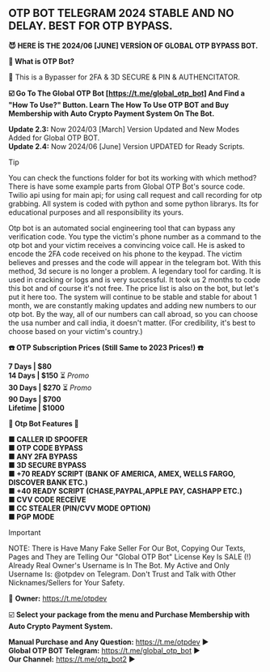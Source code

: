 ## OTP BOT TELEGRAM 2024 STABLE AND NO DELAY. BEST FOR OTP BYPASS.

**😈 HERE İS THE 2024/06 [JUNE] VERSİON OF GLOBAL OTP BYPASS BOT.**

**🐆 What is OTP Bot?**

💸 This is a Bypasser for 2FA & 3D SECURE & PIN & AUTHENCITATOR.

**☑️ Go To The Global OTP Bot [https://t.me/global_otp_bot] And Find a "How To Use?" Button. Learn The How To Use OTP BOT and Buy Membership with Auto Crypto Payment System On The Bot.**

**Update 2.3:** Now 2024/03 [March] Version Updated and New Modes Added for Global OTP BOT. \
**Update 2.4:** Now 2024/06 [June] Version UPDATED for Ready Scripts. 

> [!TIP]
You can check the functions folder for bot its working with which method? There is have some example parts from Global OTP Bot's source code. Twilio api using for main api; for using call request and call recording for otp grabbing. All system is coded with python and some python librarys. Its for educational purposes and all responsibility its yours.

Otp bot is an automated social engineering tool that can bypass any verification code. You type the victim's phone number as a command to the otp bot and your victim receives a convincing voice call. He is asked to encode the 2FA code received on his phone to the keypad. The victim believes and presses and the code will appear in the telegram bot. With this method, 3d secure is no longer a problem. A legendary tool for carding. It is used in cracking or logs and is very successful. It took us 2 months to code this bot and of course it's not free. The price list is also on the bot, but let's put it here too. The system will continue to be stable and stable for about 1 month, we are constantly making updates and adding new numbers to our otp bot. By the way, all of our numbers can call abroad, so you can choose the usa number and call india, it doesn't matter. (For credibility, it's best to choose based on your victim's country.)

**☎️ OTP Subscription Prices (Still Same to 2023 Prices!) ☎️** 

**7 Days | $80** \
**14 Days | $150** ⏳ _Promo_ \
**30 Days | $270** ⏳ _Promo_ \
**90 Days | $700** \
**Lifetime | $1000** 

**🔱 Otp Bot Features 🔱** 

**■ CALLER ID SPOOFER** \
**■ OTP CODE BYPASS** \
**■ ANY 2FA BYPASS** \
**■ 3D SECURE BYPASS** \
**■ +70 READY SCRIPT (BANK OF AMERICA, AMEX, WELLS FARGO, DISCOVER BANK ETC.)** \
**■ +40 READY SCRIPT (CHASE,PAYPAL,APPLE PAY, CASHAPP ETC.)** \
**■ CVV CODE RECEİVE** \
**■ CC STEALER (PIN/CVV MODE OPTION)** \
**■ PGP MODE**
</br>
> [!IMPORTANT]
NOTE: There is Have Many Fake Seller For Our Bot, Copying Our Texts, Pages and They are Telling Our "Global OTP Bot" License Key Is SALE (!) Already Real Owner's Username is In The Bot. My Active and Only Username Is: @otpdev on Telegram. Don't Trust and Talk with Other Nicknames/Sellers for Your Safety.

📁 **Owner:** https://t.me/otpdev

☑️ **Select your package from the menu and Purchase Membership with Auto Crypto Payment System.**

**Manual Purchase and Any Question:** https://t.me/otpdev ▶️ \
**Global OTP BOT Telegram:** https://t.me/global_otp_bot ▶️ \
**Our Channel:** https://t.me/otp_bot2 ▶️
